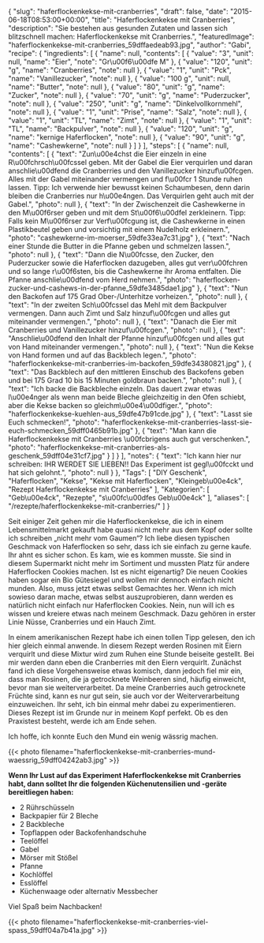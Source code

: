 {
    "slug": "haferflockenkekse-mit-cranberries",
    "draft": false,
    "date": "2015-06-18T08:53:00+00:00",
    "title": "Haferflockenkekse mit Cranberries",
    "description": "Sie bestehen aus gesunden Zutaten und lassen sich blitzschnell machen: Haferflockenkekse mit Cranberries.",
    "featuredImage": "haferflockenkekse-mit-cranberries_59dffaedeab93.jpg",
    "author": "Gabi",
    "recipe": {
        "ingredients": [
            {
                "name": null,
                "contents": [
                    {
                        "value": "3",
                        "unit": null,
                        "name": "Eier",
                        "note": "Gr\u00f6\u00dfe M"
                    },
                    {
                        "value": "120",
                        "unit": "g",
                        "name": "Cranberries",
                        "note": null
                    },
                    {
                        "value": "1",
                        "unit": "Pck",
                        "name": "Vanillezucker",
                        "note": null
                    },
                    {
                        "value": "100 g",
                        "unit": null,
                        "name": "Butter",
                        "note": null
                    },
                    {
                        "value": "80",
                        "unit": "g",
                        "name": "Zucker",
                        "note": null
                    },
                    {
                        "value": "70",
                        "unit": "g",
                        "name": "Puderzucker",
                        "note": null
                    },
                    {
                        "value": "250",
                        "unit": "g",
                        "name": "Dinkelvollkornmehl",
                        "note": null
                    },
                    {
                        "value": "1",
                        "unit": "Prise",
                        "name": "Salz",
                        "note": null
                    },
                    {
                        "value": "1",
                        "unit": "TL",
                        "name": "Zimt",
                        "note": null
                    },
                    {
                        "value": "1",
                        "unit": "TL",
                        "name": "Backpulver",
                        "note": null
                    },
                    {
                        "value": "120",
                        "unit": "g",
                        "name": "kernige Haferflocken",
                        "note": null
                    },
                    {
                        "value": "90",
                        "unit": "g",
                        "name": "Cashewkerne",
                        "note": null
                    }
                ]
            }
        ],
        "steps": [
            {
                "name": null,
                "contents": [
                    {
                        "text": "Zun\u00e4chst die Eier einzeln in eine  R\u00fchrsch\u00fcssel geben. Mit der Gabel die Eier verquirlen und daran anschlie\u00dfend die Cranberries und den Vanillezucker hinzuf\u00fcgen. Alles mit der Gabel miteinander vermengen und f\u00fcr 1 Stunde ruhen lassen. Tipp: Ich verwende hier bewusst keinen Schaumbesen, denn darin bleiben die Cranberries nur h\u00e4ngen. Das Verquirlen geht auch mit der Gabel.",
                        "photo": null
                    },
                    {
                        "text": "In der Zwischenzeit die Cashewkerne in den M\u00f6rser geben und mit dem St\u00f6\u00dfel zerkleinern. Tipp: Falls kein M\u00f6rser zur Verf\u00fcgung ist, die Cashewkerne in einen Plastikbeutel geben und vorsichtig mit einem Nudelholz erkleinern.",
                        "photo": "cashewkerne-im-moerser_59dfe33ea7c31.jpg"
                    },
                    {
                        "text": "Nach einer Stunde die Butter in die Pfanne geben und schmelzen lassen.",
                        "photo": null
                    },
                    {
                        "text": "Dann die N\u00fcsse, den Zucker, den Puderzucker sowie die Haferflocken dazugeben, alles gut verr\u00fchren und so lange r\u00f6sten, bis die Cashewkerne ihr Aroma entfalten. Die Pfanne anschlie\u00dfend vom Herd nehmen.",
                        "photo": "haferflocken-zucker-und-cashews-in-der-pfanne_59dfe3485dae1.jpg"
                    },
                    {
                        "text": "Nun den Backofen auf 175 Grad Ober-\/Unterhitze vorheizen.",
                        "photo": null
                    },
                    {
                        "text": "In der zweiten Sch\u00fcssel das Mehl mit dem Backpulver vermengen. Dann auch Zimt und Salz hinzuf\u00fcgen und alles gut miteinander vermengen.",
                        "photo": null
                    },
                    {
                        "text": "Danach die Eier mit Cranberries und Vanillezucker hinzuf\u00fcgen.",
                        "photo": null
                    },
                    {
                        "text": "Anschlie\u00dfend den Inhalt der Pfanne hinzuf\u00fcgen und alles gut von Hand miteinander vermengen.",
                        "photo": null
                    },
                    {
                        "text": "Nun die Kekse von Hand formen und auf das Backblech legen.",
                        "photo": "haferflockenkekse-mit-cranberries-im-backofen_59dfe34380821.jpg"
                    },
                    {
                        "text": "Das Backblech auf den mittleren Einschub des Backofens geben und bei 175 Grad 10 bis 15 Minuten goldbraun backen.",
                        "photo": null
                    },
                    {
                        "text": "Ich backe die Backbleche einzeln. Das dauert zwar etwas l\u00e4nger als wenn man beide Bleche gleichzeitig in den Ofen schiebt, aber die Kekse backen so gleichm\u00e4\u00dfiger.",
                        "photo": "haferflockenkekse-kuehlen-aus_59dfe47b91cde.jpg"
                    },
                    {
                        "text": "Lasst sie Euch schmecken!",
                        "photo": "haferflockenkekse-mit-cranberries-lasst-sie-euch-schmecken_59dff0465b91b.jpg"
                    },
                    {
                        "text": "Man kann die Haferflockenkekse mit Cranberries \u00fcbrigens auch gut verschenken.",
                        "photo": "haferflockenkekse-mit-cranberries-als-geschenk_59dff04e31cf7.jpg"
                    }
                ]
            }
        ],
        "notes": {
            "text": "Ich kann hier nur schreiben: IHR WERDET SIE LIEBEN!! Das Experiment ist gegl\u00fcckt und hat sich gelohnt.",
            "photo": null
        }
    },
    "Tags": [
        "DIY Geschenk",
        "Haferflocken",
        "Kekse",
        "Kekse mit Haferflocken",
        "Kleingeb\u00e4ck",
        "Rezept Haferflockenkekse mit Cranberries"
    ],
    "Kategorien": [
        "Geb\u00e4ck",
        "Rezepte",
        "s\u00fc\u00dfes Geb\u00e4ck"
    ],
    "aliases": [
        "\/rezepte\/haferflockenkekse-mit-cranberries\/"
    ]
}

Seit einiger Zeit gehen mir die Haferflockenkekse, die ich in einem Lebensmittelmarkt gekauft habe quasi nicht mehr aus dem Kopf oder sollte ich schreiben &#8222;nicht mehr vom Gaumen&#8220;? Ich liebe diesen typischen Geschmack von Haferflocken so sehr, dass ich sie einfach zu gerne kaufe. Ihr ahnt es sicher schon. Es kam, wie es kommen musste. Sie sind in diesem Supermarkt nicht mehr im Sortiment und mussten Platz für andere Haferflocken Cookies machen. Ist es nicht eigenartig? Die neuen Cookies haben sogar ein Bio Gütesiegel und wollen mir dennoch einfach nicht munden. Also, muss jetzt etwas selbst Gemachtes her. Wenn ich mich sowieso daran mache, etwas selbst auszuprobieren, dann werden es natürlich nicht einfach nur Haferflocken Cookies. Nein, nun will ich es wissen und kreiere etwas nach meinem Geschmack. Dazu gehören in erster Linie Nüsse, Cranberries und ein Hauch Zimt.

In einem amerikanischen Rezept habe ich einen tollen Tipp gelesen, den ich hier gleich einmal anwende. In diesem Rezept werden Rosinen mit Eiern verquirlt und diese Mixtur wird zum Ruhen eine Stunde beiseite gestellt. Bei mir werden dann eben die Cranberries mit den Eiern verquirlt. Zunächst fand ich diese Vorgehensweise etwas komisch, dann jedoch fiel mir ein, dass man Rosinen, die ja getrocknete Weinbeeren sind, häufig einweicht, bevor man sie weiterverarbeitet. Da meine Cranberries auch getrocknete Früchte sind, kann es nur gut sein, sie auch vor der Weiterverarbeitung einzuweichen. Ihr seht, ich bin einmal mehr dabei zu experimentieren. Dieses Rezept ist im Grunde nur in meinem Kopf perfekt. Ob es den Praxistest besteht, werde ich am Ende sehen.

Ich hoffe, ich konnte Euch den Mund ein wenig wässrig machen.

{{< photo filename="haferflockenkekse-mit-cranberries-mund-waessrig_59dff04242ab3.jpg" >}}

**Wenn Ihr Lust auf das Experiment Haferflockenkekse mit Cranberries habt, dann solltet Ihr die folgenden Küchenutensilien und -geräte bereitliegen haben:**

 * 2 Rührschüsseln
 * Backpapier für 2 Bleche
 * 2 Backbleche
 * Topflappen oder Backofenhandschuhe
 * Teelöffel
 * Gabel
 * Mörser mit Stößel
 * Pfanne
 * Kochlöffel
 * Esslöffel
 * Küchenwaage oder alternativ Messbecher

Viel Spaß beim Nachbacken!

{{< photo filename="haferflockenkekse-mit-cranberries-viel-spass_59dff04a7b41a.jpg" >}}